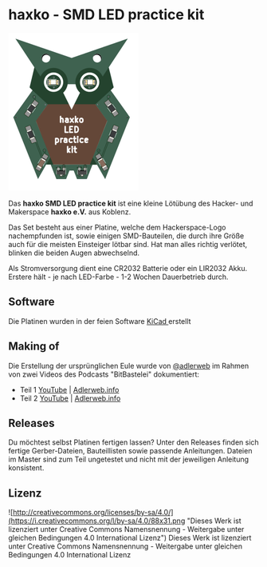 # haxko - SMD LED practice kit

![haxko PCB](https://raw.githubusercontent.com/haxko/haxko-smd-led-kit/master/doc/badge-render.png)

Das **haxko SMD LED practice kit** ist eine kleine Lötübung des Hacker- und Makerspace **haxko e.V.** aus Koblenz.

Das Set besteht aus einer Platine, welche dem Hackerspace-Logo nachempfunden ist, sowie einigen SMD-Bauteilen, die durch ihre Größe auch für die meisten Einsteiger lötbar sind. Hat man alles richtig verlötet, blinken die beiden Augen abwechselnd.

Als Stromversorgung dient eine CR2032 Batterie oder ein LIR2032 Akku. Erstere hält - je nach LED-Farbe - 1-2 Wochen Dauerbetrieb durch.

## Software

Die Platinen wurden in der feien Software [KiCad ](http://www.kicad-pcb.org/) erstellt

## Making of

Die Erstellung der ursprünglichen Eule wurde von [@adlerweb](https://github.com/adlerweb) im Rahmen von zwei Videos des Podcasts "BitBastelei" dokumentiert:
* Teil 1 [YouTube](https://www.youtube.com/watch?v=7_sqE0ZSBSo) | [Adlerweb.info](https://www.adlerweb.info/blog/2019/11/10/bitbastelei-358-haxko-smd-loetkit-making-of-part-1/)
* Teil 2 [YouTube](https://www.youtube.com/watch?v=P-gBLqLPzCo) | [Adlerweb.info](https://www.adlerweb.info/blog/2019/11/17/bitbastelei-359-haxko-smd-loetkit-making-of-part-2/)

## Releases

Du möchtest selbst Platinen fertigen lassen? Unter den Releases finden sich fertige Gerber-Dateien, Bauteillisten sowie passende Anleitungen. Dateien im Master sind zum Teil ungetestet und nicht mit der jeweiligen Anleitung konsistent.

## Lizenz

![http://creativecommons.org/licenses/by-sa/4.0/](https://i.creativecommons.org/l/by-sa/4.0/88x31.png "Dieses Werk ist lizenziert unter Creative Commons Namensnennung - Weitergabe unter gleichen Bedingungen 4.0 International Lizenz")
Dieses Werk ist lizenziert unter Creative Commons Namensnennung - Weitergabe unter gleichen Bedingungen 4.0 International Lizenz
